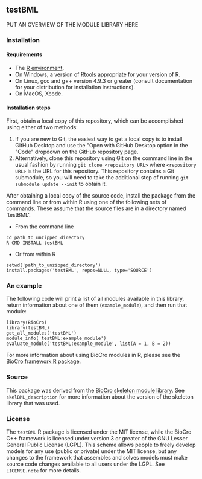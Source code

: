 ## testBML
PUT AN OVERVIEW OF THE MODULE LIBRARY HERE

### Installation

#### Requirements

- The [R environment](https://cran.r-project.org/).
- On Windows, a version of [Rtools](https://cran.r-project.org/bin/windows/Rtools/)
  appropriate for your version of R.
- On Linux, gcc and g++ version 4.9.3 or greater (consult documentation for your
  distribution for installation instructions).
- On MacOS, Xcode.

#### Installation steps

First, obtain a local copy of this repository, which can be accomplished using
either of two methods:
1. If you are new to Git, the easiest way to get a local copy is to install
   GitHub Desktop and use the "Open with GitHub Desktop option in the "Code"
   dropdown on the GitHub repository page.
2. Alternatively, clone this repository using Git on the command line in the
   usual fashion by running `git clone <repository URL>` where
   `<repository URL>` is the URL for this repository. This repository contains a
   Git submodule, so you will need to take the additional step of running
   `git submodule update --init` to obtain it.

After obtaining a local copy of the source code, install the package from the
command line or from within R using one of the following sets of commands. These
assume that the source files are in a directory named  'testBML'.

- From the command line
```
cd path_to_unzipped_directory
R CMD INSTALL testBML
```

- Or from within R
```
setwd('path_to_unzipped_directory')
install.packages('testBML', repos=NULL, type='SOURCE')
```

### An example

The following code will print a list of all modules available in this library,
return information about one of them (`example_module`), and then run that
module:
```
library(BioCro)
library(testBML)
get_all_modules('testBML')
module_info('testBML:example_module')
evaluate_module('testBML:example_module', list(A = 1, B = 2))
```
For more information about using BioCro modules in R, please see the
[BioCro framework R package](https://github.com/ebimodeling/biocro).

### Source

This package was derived from the
[BioCro skeleton module library](https://github.com/biocro/skelBML). See
`skelBML_description` for more information about the version of the skeleton
library that was used.

### License

The `testBML` R package is licensed under the MIT license, while the BioCro C++
framework is licensed under version 3 or greater of the GNU Lesser General
Public License (LGPL). This scheme allows people to freely develop models for
any use (public or private) under the MIT license, but any changes to the
framework that assembles and solves models must make source code changes
available to all users under the LGPL. See `LICENSE.note` for more details.
